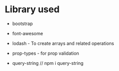 # Library used

* bootstrap
* font-awesome
* lodash  - To create arrays and related operations
* prop-types - for prop validation

* query-string  // npm i query-string